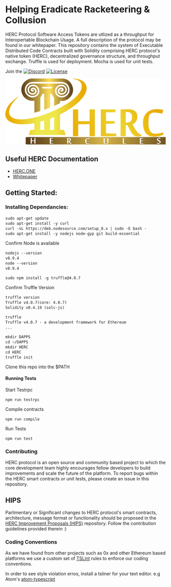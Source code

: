 # Helping Eradicate Racketeering & Collusion

HERC Protocol Software Access Tokens are utlized as a throughput for Interopertable Blockchain Usage. A full description of the protocol may be found in our whitepaper. This repository contains the system of Executable Distributed Code Contracts built with Solidity comprising HERC protocol's native token (HERC), decentralized governance structure, and throughput exchange. 
Truffle is used for deployment. Mocha is used for unit tests. 

Join the [![Discord](https://img.shields.io/discord/102860784329052160.svg)](https://discord.gg/ntWZ53W)
[![License](https://img.shields.io/badge/License-Apache%202.0-blue.svg)](https://opensource.org/licenses/Apache-2.0)

![HERC](herc.png)

## Useful HERC Documentation

 * [HERC.ONE](https://herc.one)
 * [Whitepaper](https://github.com/hercone/whitepaper)
 
## Getting Started:

### Installing Dependancies: 

```
sudo apt-get update
sudo apt-get install -y curl
curl -sL https://deb.nodesource.com/setup_8.x | sudo -E bash -
sudo apt-get install -y nodejs node-gyp git build-essential
```
Confirm Node is available
```
nodejs --version
v8.9.4
node --version
v8.9.4
```
```
sudo npm install -g truffle@4.0.7
```
Confirm Truffle Version
```
truffle version
Truffle v4.0.7(core: 4.0.7)
Solidity v0.4.19 (solc-js)
```
```
truffle
Truffle v4.0.7 - a development framework for Ethereum
...
```
```
mkdir DAPPS
cd ~/DAPPS
mkdir HERC
cd HERC
truffle init
```
Clone this repo into the $PATH

#### Running Tests

Start Testrpc
```
npm run testrpc
```
Compile contracts
```
npm run compile
```
Run Tests
```
npm run test
```

### Contributing	

HERC protocol is an open source and community based project to which the core development team highly encourages fellow developers to build improvements and scale the future of the platform. 
To report bugs within the HERC smart contracts or unit tests, please create an issue in this repository. 

## HIPS
Parlimentary or Significant changes to HERC protocol's smart contracts, architecture, message format or functionality should be proposed in the 
[HERC Improvement Proposals (HIPS)](https://github.com/hercone/hips) repository. Follow the contribution guidelines provided therein :) 

### Coding Conventions
As we have found from other projects such as 0x and other Ethereum based platforms we use a custom set of [TSLint](https://palantir.github.io/tslint/) rules to enforce our coding conventions. 

In order to see style violation erros, install a tsliner for your text editor. e.g Atom's [atom-typescript](https://atom.io/packages/atom-typescript)
